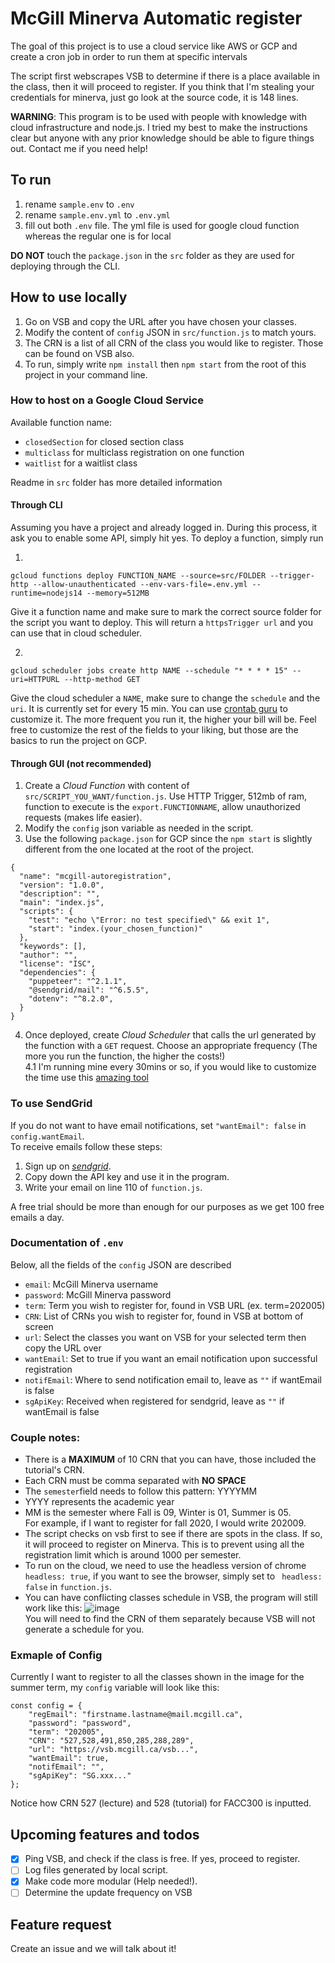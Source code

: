 # McGill Minerva Automatic register
The goal of this project is to use a cloud service like AWS or GCP and create a cron job in order to run them at specific intervals

The script first webscrapes VSB to determine if there is a place available in the class, then it will proceed to register. If you think that I'm stealing your credentials for minerva, just go look at the source code, it is 148 lines. 

**WARNING**: This program is to be used with people with knowledge with cloud infrastructure and node.js. I tried my best to make the instructions clear but anyone with any prior knowledge should be able to figure things out. Contact me if you need help!

## To run
1. rename `sample.env` to `.env`
1. rename `sample.env.yml` to `.env.yml`
1. fill out both `.env` file. The yml file is used for google cloud function whereas the regular one is for local

**DO NOT** touch the `package.json` in the `src` folder as they are used for deploying through the CLI.

## How to use locally
1. Go on VSB and copy the URL after you have chosen your classes.
2. Modify the content of `config` JSON in `src/function.js` to match yours. 
4. The CRN is a list of all CRN of the class you would like to register. Those can be found on VSB also.
4. To run, simply write `npm install` then `npm start` from the root of this project in your command line.


### How to host on a Google Cloud Service
Available function name:
* `closedSection` for closed section class
* `multiclass` for multiclass registration on one function
* `waitlist` for a waitlist class

Readme in `src` folder has more detailed information
#### Through CLI
Assuming you have a project and already logged in. During this process, it ask you to enable some API, simply hit yes.
To deploy a function, simply run

1.
```
gcloud functions deploy FUNCTION_NAME --source=src/FOLDER --trigger-http --allow-unauthenticated --env-vars-file=.env.yml --runtime=nodejs14 --memory=512MB
```

Give it a function name and make sure to mark the correct source folder for the script you want to deploy. 
This will return a `httpsTrigger url` and you can use that in cloud scheduler.

2. 
``` 
gcloud scheduler jobs create http NAME --schedule "* * * * 15" --uri=HTTPURL --http-method GET
```

Give the cloud scheduler a `NAME`, make sure to change the `schedule` and the `uri`. It is currently set for every 15 min.
You can use [crontab guru](https://crontab.guru/) to customize it. The more frequent you run it, the higher your bill will be.
Feel free to customize the rest of the fields to your liking, but those are the basics to run the project on GCP.

#### Through GUI (not recommended)
1. Create a _Cloud Function_ with content of `src/SCRIPT_YOU_WANT/function.js`. Use HTTP Trigger, 512mb of ram, function to execute is the `export.FUNCTIONNAME`, allow unauthorized requests (makes life easier).
2. Modify the `config` json variable as needed in the script.
3. Use the following `package.json` for GCP since the `npm start` is slightly different from the one located at the root of the project.
```
{
  "name": "mcgill-autoregistration",
  "version": "1.0.0",
  "description": "",
  "main": "index.js",
  "scripts": {
    "test": "echo \"Error: no test specified\" && exit 1",
    "start": "index.(your_chosen_function)"
  },
  "keywords": [],
  "author": "",
  "license": "ISC",
  "dependencies": {
    "puppeteer": "^2.1.1",
    "@sendgrid/mail": "^6.5.5",
    "dotenv": "^8.2.0",
  }
}
```
4. Once deployed, create _Cloud Scheduler_ that calls the url generated by the function with a `GET` request. Choose an appropriate frequency (The more you run the function, the higher the costs!)\
4.1 I'm running mine every 30mins or so, if you would like to customize the time use this [amazing tool](https://crontab.guru/)

### To use SendGrid
If you do not want to have email notifications, set `"wantEmail": false` in `config.wantEmail`.\
To receive emails follow these steps:
1. Sign up on [_sendgrid_](https://sendgrid.com/).
2. Copy down the API key and use it in the program.
3. Write your email on line 110 of `function.js`.

A free trial should be more than enough for our purposes as we get 100 free emails a day.

### Documentation of `.env`
Below, all the fields of the `config` JSON are described
* `email`: McGill Minerva username
* `password`: McGill Minerva password
* `term`: Term you wish to register for, found in VSB URL (ex. term=202005)
* `CRN`: List of CRNs you wish to register for, found in VSB at bottom of screen
* `url`: Select the classes you want on VSB for your selected term then copy the URL over
* `wantEmail`: Set to true if you want an email notification upon successful registration
* `notifEmail`: Where to send notification email to, leave as `""` if wantEmail is false
* `sgApiKey`: Received when registered for sendgrid, leave as `""` if wantEmail is false

### Couple notes:
* There is a **MAXIMUM** of 10 CRN that you can have, those included the tutorial's CRN.
* Each CRN must be comma separated with **NO SPACE**
* The `semester`field needs to follow this pattern: YYYYMM
* YYYY represents the academic year
* MM is the semester where Fall is 09, Winter is 01, Summer is 05.\
For example, if I want to register for fall 2020, I would write 202009.
* The script checks on vsb first to see if there are spots in the class. If so, it will proceed to register on Minerva. 
This is to prevent using all the registration limit which is around 1000 per semester.
* To run on the cloud, we need to use the headless version of chrome ` headless: true`, if you want to see the browser,
simply set to ` headless: false` in `function.js`. 
* You can have conflicting classes schedule in VSB, the program will still work like this:
![image](https://user-images.githubusercontent.com/43629633/78501009-e05f6700-7727-11ea-91d5-e3f98ce7e77b.png)\
You will need to find the CRN of them separately because VSB will not generate a schedule for you.


### Exmaple of Config
Currently I want to register to all the classes shown in the image for the summer term, my `config` variable will look like this:

```
const config = {
    "regEmail": "firstname.lastname@mail.mcgill.ca",
    "password": "password",
    "term": "202005",
    "CRN": "527,528,491,850,285,288,289",
    "url": "https://vsb.mcgill.ca/vsb...",
    "wantEmail": true,
    "notifEmail": "",
    "sgApiKey": "SG.xxx..."
};
```
Notice how CRN 527 (lecture) and 528 (tutorial) for FACC300 is inputted.

## Upcoming features and todos
- [x] Ping VSB, and check if the class is free. If yes, proceed to register. 
- [ ] Log files generated by local script.
- [x] Make code more modular (Help needed!). 
- [ ] Determine the update frequency on VSB

## Feature request 
Create an issue and we will talk about it!
